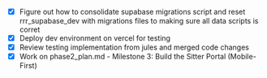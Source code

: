 - [x] Figure out how to consolidate supabase migrations script and reset rrr_supabase_dev with migrations files to making sure all data scripts is corret
- [x] Deploy dev environment on vercel for testing
- [x] Review testing implementation from jules and merged code changes
- [x] Work on phase2_plan.md - Milestone 3: Build the Sitter Portal (Mobile-First)
